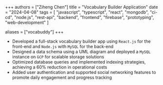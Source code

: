 +++
authors = ["Ziheng Chen"]
title = "Vocabulary Builder Application"
date = "2024-04-08"
tags = [
    "javascript", "typescript", "react", "mongodb", "ci-cd", "node.js", "rest-api", "backend", "frontend", "firebase", "prototyping", "web-development"
]

aliases = ["vocabuddy"]
+++


- Developed a full-stack vocabulary builder app using `React.js` for the front-end and `Node.js` with `MySQL` for the back-end
- Designed a data schema using a UML diagram and deployed a `MySQL` instance on `GCP` for scalable storage solutions
- Optimized database queries and implemented indexing strategies, achieving a 60% reduction in operational costs
- Added user authentication and supported social networking features to promote daily engagement and progress tracking